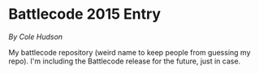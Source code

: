 Battlecode 2015 Entry
=================

<i>By Cole Hudson</i>

My battlecode repository (weird name to keep people from guessing my repo).
I'm including the Battlecode release for the future, just in case.
